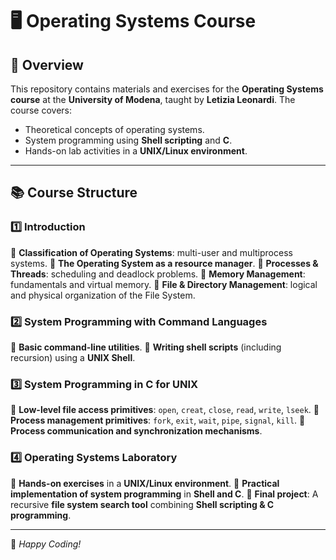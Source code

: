 # 🖥️ Operating Systems Course

## 📌 Overview
This repository contains materials and exercises for the **Operating Systems course** at the **University of Modena**, taught by **Letizia Leonardi**. The course covers:
- Theoretical concepts of operating systems.
- System programming using **Shell scripting** and **C**.
- Hands-on lab activities in a **UNIX/Linux environment**.

---

## 📚 Course Structure

### 1️⃣ Introduction 
🔹 **Classification of Operating Systems**: multi-user and multiprocess systems.
🔹 **The Operating System as a resource manager**.
🔹 **Processes & Threads**: scheduling and deadlock problems.
🔹 **Memory Management**: fundamentals and virtual memory.
🔹 **File & Directory Management**: logical and physical organization of the File System.

### 2️⃣ System Programming with Command Languages 
🔹 **Basic command-line utilities**.
🔹 **Writing shell scripts** (including recursion) using a **UNIX Shell**.

### 3️⃣ System Programming in C for UNIX 
🔹 **Low-level file access primitives**: `open`, `creat`, `close`, `read`, `write`, `lseek`.
🔹 **Process management primitives**: `fork`, `exit`, `wait`, `pipe`, `signal`, `kill`.
🔹 **Process communication and synchronization mechanisms**.

### 4️⃣ Operating Systems Laboratory 
🔹 **Hands-on exercises** in a **UNIX/Linux environment**.
🔹 **Practical implementation of system programming** in **Shell and C**.
🔹 **Final project**: A recursive **file system search tool** combining **Shell scripting & C programming**.

---


🚀 *Happy Coding!*


